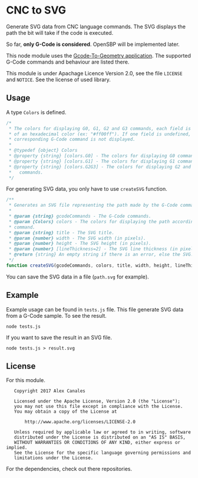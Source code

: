 CNC to SVG
==========

Generate SVG data from CNC language commands. The SVG displays the path the bit
will take if the code is executed.

So far, **only G-Code is considered**. OpenSBP will be implemented later.

This node module uses the [Gcode-To-Geometry
application](https://github.com/ShopBotTools/G-Code-To-Geometry). The supported
G-Code commands and behaviour are listed there.

This module is under Apachage Licence Version 2.0, see the file ``LICENSE`` and
``NOTICE``. See the license of used library.

Usage
-----

A type ``Colors`` is defined.

```javascript
/*
 * The colors for displaying G0, G1, G2 and G3 commands, each field is a string
 * of an hexadecimal color (ex: "#ff00ff"). If one field is undefined, the
 * corresponding G-Code command is not displayed.
 *
 * @typedef {object} Colors
 * @property {string} [colors.G0] - The colors for displaying G0 commands.
 * @property {string} [colors.G1] - The colors for displaying G1 commands.
 * @property {string} [colors.G2G3] - The colors for displaying G2 and G3
 *   commands.
 */
```

For generating SVG data, you only have to use ``createSVG`` function.

```javascript
/**
 * Generates an SVG file representing the path made by the G-Code commands.
 *
 * @param {string} gcodeCommands - The G-Code commands.
 * @param {Colors} colors - The colors for displaying the path according to the
 * command.
 * @param {string} title - The SVG title.
 * @param {number} width - The SVG width (in pixels).
 * @param {number} height - The SVG height (in pixels).
 * @param {number} [lineThickness=2] - The SVG line thickness (in pixels).
 * @return {string} An empty string if there is an error, else the SVG.
 */
function createSVG(gcodeCommands, colors, title, width, height, lineThickness)
```

You can save the SVG data in a file (``path.svg`` for example).

Example
-------

Example usage can be found in ``tests.js`` file. This file generate SVG data
from a G-Code sample. To see the result.

    node tests.js

If you want to save the result in an SVG file.

    node tests.js > result.svg

## License

For this module.

```
   Copyright 2017 Alex Canales

   Licensed under the Apache License, Version 2.0 (the "License");
   you may not use this file except in compliance with the License.
   You may obtain a copy of the License at

       http://www.apache.org/licenses/LICENSE-2.0

   Unless required by applicable law or agreed to in writing, software
   distributed under the License is distributed on an "AS IS" BASIS,
   WITHOUT WARRANTIES OR CONDITIONS OF ANY KIND, either express or implied.
   See the License for the specific language governing permissions and
   limitations under the License.
```

For the dependencies, check out there repositories.
